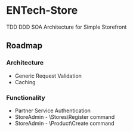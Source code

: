# ENTech-Store
TDD DDD SOA Architecture for Simple Storefront



## Roadmap 

### Architecture
- Generic Request Validation
- Caching 


### Functionality
- Partner Service Authentication
- StoreAdmin - \Stores\Register command
- StoreAdmin - \Product\Create command

